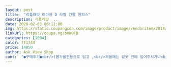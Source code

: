 ```yaml
---
layout: post 
title:  "리틀래빗 여아용 D 라벨 긴팔 원피스" 
description: 리틀래빗  ..
date: 2020-02-03 06:11:00 
img: https://static.coupangcdn.com/image/product/image/vendoritem/2018/09/12/3585646995/580c79ce-bca3-4404-983b-4f84446971a7.jpg 
linkUrl: https://coupa.ng/bnWOTB 
categories: [1004] 
color: ff1744 
price: 14850 
author: Ask View Shop 
cont:  "●구매후기●<br/>(봄가을전용으로 입고 ,<br/>겨울에는 겉옷 안에 입어주시거나<br/>공주공주 원피스 입혀주려고 구매했는데<br/>그리고 두툼하지 않고 딱 봄 가을 옷 같아요.<br/><br/>기모 안감아니구요.<br/><br/>기장이 길지만<br/>기장이 좀 애매한데 조그만 아이가 입으니 귀여워요.<br/><br/>긴듯 하지만 예쁘게 잘 입히고 있답니다.<br/><br/>끝단이 머메이드처럼 셔링 잡혀있어서 뛰고 걷고 하는데 문제 없었구요ㅎㅎ<br/>내복 입고 입으면 좋을거 같아요)<br/>두께감은 두껍지는 않아요.<br/><br/>만족하고 있어요.<br/><br/>몇번 빨아서 입혔는데도<br/>사계절용으로 입으면 될것 같아요ㅎ<br/>색상도 이쁜 핑크색상이에요♡<br/>색상은 사진과 같아요~<br/>생각보다 크네요.<br/><br/>아이가 요즘 핑크에 빠져 사게 되었는데... <br/><br/>어른들도 보시고 좋아했어요♡♡♡<br/>옷 상태 좋아요~<br/>우리아가 14개월 11kg에요ㅎㅎ<br/>조금 더워지면 못 입힐듯 해요~~~<br/>좀 더 커서도 입히려고<br/>지금 입히기 딱 좋은것 같아요.<br/><br/>키91cm  몸무게  14kg 4세 딸에게 살짝<br/>팔 접어서 입힐겸 사이즈 는 크게 샀어요ㅎ<br/>" 
---
```

